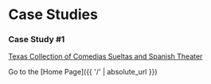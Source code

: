 # Case Studies

### Case Study #1
[Texas Collection of Comedias Sueltas and Spanish Theater](caseStudies/caseStudy1/caseStudy1.html)

Go to the [Home Page]({{ '/' | absolute_url }})
